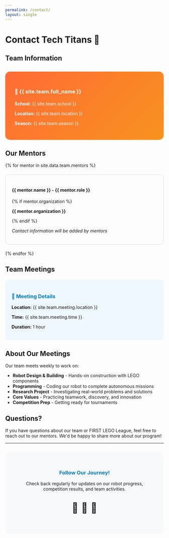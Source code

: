 ```yaml
---
permalink: /contact/
layout: single
---
```


# Contact Tech Titans 📧

## Team Information

<div style="background: linear-gradient(135deg, #ff6b35, #f7931e); color: white; padding: 30px; border-radius: 15px; margin: 30px 0;">
  <h3 style="color: white; margin-bottom: 20px;">🧱 {{ site.team.full_name }}</h3>
  <p><strong>School:</strong> {{ site.team.school }}</p>
  <p><strong>Location:</strong> {{ site.team.location }}</p>
  <p><strong>Season:</strong> {{ site.team.season }}</p>
</div>

## Our Mentors

{% for mentor in site.data.team.mentors %}
<div style="border: 1px solid #ddd; padding: 20px; margin: 20px 0; border-radius: 10px;">
  <h4>{{ mentor.name }} - {{ mentor.role }}</h4>
  {% if mentor.organization %}<p><strong>{{ mentor.organization }}</strong></p>{% endif %}
  <p><em>Contact information will be added by mentors</em></p>
</div>
{% endfor %}

## Team Meetings

<div style="background: #f0f8ff; padding: 20px; border-radius: 10px; margin: 20px 0;">
  <h3 style="color: #007acc;">📍 Meeting Details</h3>
  <p><strong>Location:</strong> {{ site.team.meeting.location }}</p>
  <p><strong>Time:</strong> {{ site.team.meeting.time }}</p>
  <p><strong>Duration:</strong> 1 hour</p>
</div>

## About Our Meetings

Our team meets weekly to work on:
- **Robot Design & Building** - Hands-on construction with LEGO components
- **Programming** - Coding our robot to complete autonomous missions  
- **Research Project** - Investigating real-world problems and solutions
- **Core Values** - Practicing teamwork, discovery, and innovation
- **Competition Prep** - Getting ready for tournaments

## Questions?

If you have questions about our team or FIRST LEGO League, feel free to reach out to our mentors. We'd be happy to share more about our program!

---

<div style="text-align: center; padding: 30px; background: #f8f9fa; border-radius: 10px; margin: 30px 0;">
  <h3 style="color: #007acc;">Follow Our Journey!</h3>
  <p>Check back regularly for updates on our robot progress, competition results, and team activities.</p>
  <p style="font-size: 2rem;">🤖 🧱 🚀</p>
</div>